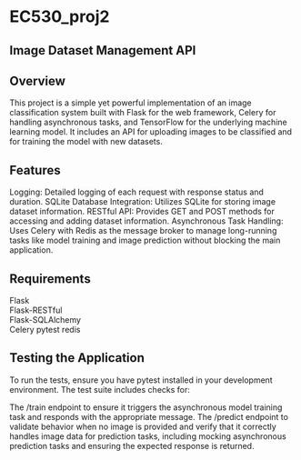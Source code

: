 # EC530_proj2

## Image Dataset Management API

## Overview
This project is a simple yet powerful implementation of an image classification system built with Flask for the web framework, Celery for handling asynchronous tasks, and TensorFlow for the underlying machine learning model. It includes an API for uploading images to be classified and for training the model with new datasets.

## Features
Logging: Detailed logging of each request with response status and duration.
SQLite Database Integration: Utilizes SQLite for storing image dataset information.
RESTful API: Provides GET and POST methods for accessing and adding dataset information.
Asynchronous Task Handling: Uses Celery with Redis as the message broker to manage long-running tasks like model training and image prediction without blocking the main application.

## Requirements
Flask  
Flask-RESTful  
Flask-SQLAlchemy  
Celery
pytest
redis

## Testing the Application
To run the tests, ensure you have pytest installed in your development environment. 
The test suite includes checks for:

The /train endpoint to ensure it triggers the asynchronous model training task and responds with the appropriate message.
The /predict endpoint to validate behavior when no image is provided and verify that it correctly handles image data for prediction tasks, including mocking asynchronous prediction tasks and ensuring the expected response is returned.


